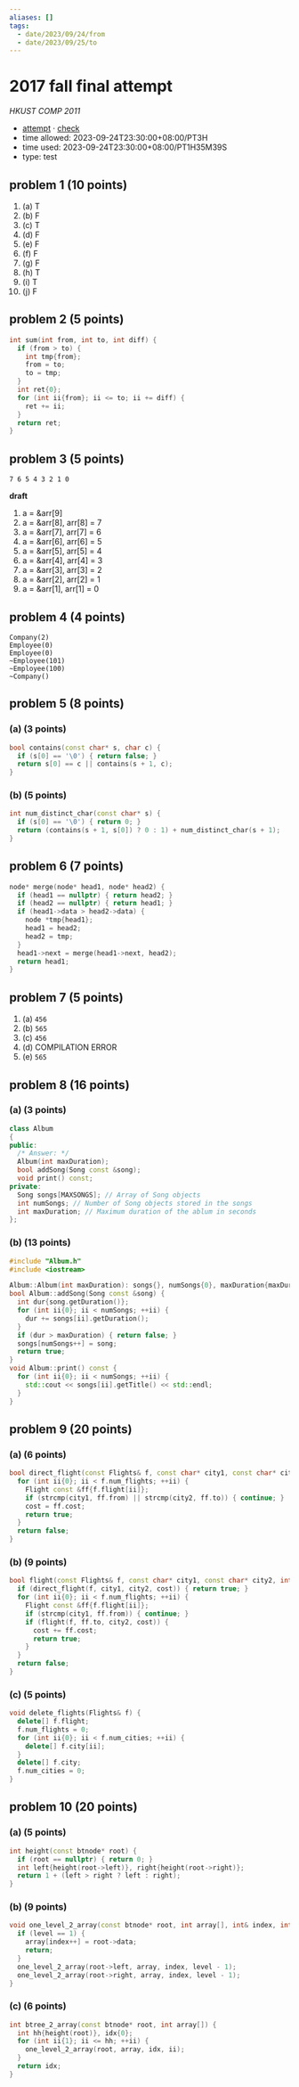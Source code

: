 ```yaml
---
aliases: []
tags:
  - date/2023/09/24/from
  - date/2023/09/25/to
---
```


# 2017 fall final attempt

_HKUST COMP 2011_

- [attempt](attempt.md) · [check](check.md)
- time allowed: 2023-09-24T23:30:00+08:00/PT3H
- time used: 2023-09-24T23:30:00+08:00/PT1H35M39S
- type: test

## problem 1 (10 points)

1. (a) T
2. (b) F
3. (c) T
4. (d) F
5. (e) F
6. (f) F
7. (g) F
8. (h) T
9. (i) T
10. (j) F

## problem 2 (5 points)

```Cpp
int sum(int from, int to, int diff) {
  if (from > to) {
    int tmp{from};
    from = to;
    to = tmp;
  }
  int ret{0};
  for (int ii{from}; ii <= to; ii += diff) {
    ret += ii;
  }
  return ret;
}
```

## problem 3 (5 points)

```console
7 6 5 4 3 2 1 0
```

__draft__

1. a = &arr[9]
2. a = &arr[8], arr[8] = 7
3. a = &arr[7], arr[7] = 6
4. a = &arr[6], arr[6] = 5
5. a = &arr[5], arr[5] = 4
6. a = &arr[4], arr[4] = 3
7. a = &arr[3], arr[3] = 2
8. a = &arr[2], arr[2] = 1
9. a = &arr[1], arr[1] = 0

## problem 4 (4 points)

```console
Company(2)
Employee(0)
Employee(0)
~Employee(101)
~Employee(100)
~Company()
```

## problem 5 (8 points)

### (a) (3 points)

```Cpp
bool contains(const char* s, char c) {
  if (s[0] == '\0') { return false; }
  return s[0] == c || contains(s + 1, c);
}
```

### (b) (5 points)

```Cpp
int num_distinct_char(const char* s) {
  if (s[0] == '\0') { return 0; }
  return (contains(s + 1, s[0]) ? 0 : 1) + num_distinct_char(s + 1);
}
```

## problem 6 (7 points)

```Cpp
node* merge(node* head1, node* head2) {
  if (head1 == nullptr) { return head2; }
  if (head2 == nullptr) { return head1; }
  if (head1->data > head2->data) {
    node *tmp{head1};
    head1 = head2;
    head2 = tmp;
  }
  head1->next = merge(head1->next, head2);
  return head1;
}
```

## problem 7 (5 points)

1. (a) `456`
2. (b) `565`
3. (c) `456`
4. (d) COMPILATION ERROR
5. (e) `565`

## problem 8 (16 points)

### (a) (3 points)

```Cpp
class Album
{
public:
  /* Answer: */
  Album(int maxDuration);
  bool addSong(Song const &song);
  void print() const;
private:
  Song songs[MAXSONGS]; // Array of Song objects
  int numSongs; // Number of Song objects stored in the songs
  int maxDuration; // Maximum duration of the ablum in seconds
};
```

### (b) (13 points)

```Cpp
#include "Album.h"
#include <iostream>

Album::Album(int maxDuration): songs{}, numSongs{0}, maxDuration{maxDuration} {}
bool Album::addSong(Song const &song) {
  int dur{song.getDuration()};
  for (int ii{0}; ii < numSongs; ++ii) {
    dur += songs[ii].getDuration();
  }
  if (dur > maxDuration) { return false; }
  songs[numSongs++] = song;
  return true;
}
void Album::print() const {
  for (int ii{0}; ii < numSongs; ++ii) {
    std::cout << songs[ii].getTitle() << std::endl;
  }
}
```

## problem 9 (20 points)

### (a) (6 points)

```Cpp
bool direct_flight(const Flights& f, const char* city1, const char* city2, int& cost) {
  for (int ii{0}; ii < f.num_flights; ++ii) {
    Flight const &ff{f.flight[ii]};
    if (strcmp(city1, ff.from) || strcmp(city2, ff.to)) { continue; }
    cost = ff.cost;
    return true;
  }
  return false;
}
```

### (b) (9 points)

```Cpp
bool flight(const Flights& f, const char* city1, const char* city2, int& cost) {
  if (direct_flight(f, city1, city2, cost)) { return true; }
  for (int ii{0}; ii < f.num_flights; ++ii) {
    Flight const &ff{f.flight[ii]};
    if (strcmp(city1, ff.from)) { continue; }
    if (flight(f, ff.to, city2, cost)) {
      cost += ff.cost;
      return true;
    }
  }
  return false;
}
```

### (c) (5 points)

```Cpp
void delete_flights(Flights& f) {
  delete[] f.flight;
  f.num_flights = 0;
  for (int ii{0}; ii < f.num_cities; ++ii) {
    delete[] f.city[ii];
  }
  delete[] f.city;
  f.num_cities = 0;
}
```

## problem 10 (20 points)

### (a) (5 points)

```Cpp
int height(const btnode* root) {
  if (root == nullptr) { return 0; }
  int left{height(root->left)}, right{height(root->right)};
  return 1 + (left > right ? left : right);
}
```

### (b) (9 points)

```Cpp
void one_level_2_array(const btnode* root, int array[], int& index, int level) {
  if (level == 1) {
    array[index++] = root->data;
    return;
  }
  one_level_2_array(root->left, array, index, level - 1);
  one_level_2_array(root->right, array, index, level - 1);
}
```

### (c) (6 points)

```Cpp
int btree_2_array(const btnode* root, int array[]) {
  int hh{height(root)}, idx{0};
  for (int ii{1}; ii <= hh; ++ii) {
    one_level_2_array(root, array, idx, ii);
  }
  return idx;
}
```
